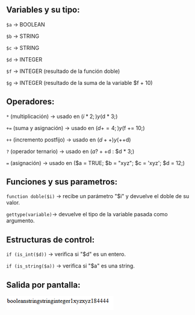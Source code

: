## Variables y su tipo:
  `$a` -> BOOLEAN

  `$b` -> STRING

  `$c` -> STRING

  `$d` -> INTEGER

  `$f` -> INTEGER (resultado de la función doble)

  `$g` -> INTEGER (resultado de la suma de la variable $f + 10)

## Operadores:
  `*` (multiplicación)  -> usado en ($i * 2;) y ($d * 3;) 

  `+=` (suma y asignación) -> usado en ($d += 4;) y ($f += 10;)

  `++` (incremento postfijo) -> usado en ($d++) y (++$d)

  `?` (operador ternario) -> usado en ($a ? ++$d : $d * 3;)

  `=` (asignación) -> usado en ($a = TRUE; $b = "xyz"; $c = 'xyz'; $d = 12;)

## Funciones y sus parametros:
  `function doble($i)` -> recibe un parámetro "$i" y devuelve el doble de su valor.

  `gettype(variable)`-> devuelve el tipo de la variable pasada como argumento.

## Estructuras de control:
  `if (is_int($d))` -> verifica si "$d" es un entero.

  `if (is_string($a))` -> verifica si "$a" es una string.

 ## Salida por pantalla:

  ![alt text](image.png)